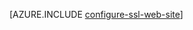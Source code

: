 <properties
	pageTitle="在 Azure 网站中启用网站的 HTTPS"
	description="了解如何为 Azure 网站启用 SSL。"
	services="app-service"
	documentationCenter=".net"
	authors="cephalin"
	manager="wpickett"
	editor="jimbe"
	tags="top-support-issue"/>

<tags
	ms.service="app-service"
	ms.date="10/23/2015"
	wacn.date=""/>


[AZURE.INCLUDE [configure-ssl-web-site](../includes/configure-ssl-web-site.md)]

<!---HONumber=Mooncake_1207_2015-->